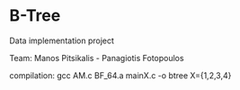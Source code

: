 # B-Tree

Data implementation project

Team: Manos Pitsikalis - Panagiotis Fotopoulos

compilation: gcc AM.c BF_64.a mainX.c -o btree X={1,2,3,4}


